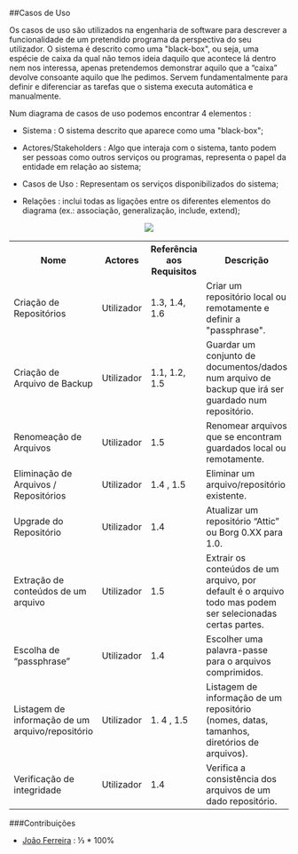 ##Casos de Uso

Os casos de uso são utilizados na engenharia de software para descrever a funcionalidade de um pretendido programa da perspectiva do seu utilizador. O sistema é descrito como uma "black-box", ou seja, uma espécie de caixa da qual não temos ideia daquilo que acontece lá dentro nem nos interessa, apenas pretendemos demonstrar aquilo que a “caixa” devolve consoante aquilo que lhe pedimos. Servem fundamentalmente para definir e diferenciar as tarefas que o sistema executa automática e manualmente. 

Num diagrama de casos de uso podemos encontrar 4 elementos : 

* Sistema : O sistema descrito que aparece como uma "black-box";

* Actores/Stakeholders : Algo que interaja com o sistema, tanto podem ser pessoas como outros serviços ou programas, representa o papel da entidade em relação ao sistema;

* Casos de Uso : Representam os serviços disponibilizados do sistema;

* Relações : inclui todas as ligações entre os diferentes elementos do diagrama (ex.: associação, generalização, include, extend);
<p align="center">
<img  src ="resources/useCases.png" />
</p>

<table>
  <tr>
    <th>Nome</th>
    <th>Actores</th>
    <th>Referência aos Requisitos</th>
    <th>Descrição</th>
  </tr>
  <tr>
    <td>Criação de Repositórios</td>
    <td>Utilizador</td>
    <td>1.3, 1.4, 1.6</td>
    <td>Criar um repositório local ou remotamente e definir a "passphrase".</td>
  </tr>
  <tr>
    <td>Criação de Arquivo de Backup</td>
    <td>Utilizador</td>
    <td>1.1, 1.2, 1.5</td>
    <td>Guardar um conjunto de documentos/dados num arquivo de backup que irá ser guardado num repositório.</td>
  </tr>
  <tr>
    <td>Renomeação de Arquivos</td>
    <td>Utilizador</td>
    <td>1.5</td>
    <td>Renomear arquivos que se encontram guardados local ou remotamente.</td>
  </tr>
  <tr>
    <td>Eliminação de Arquivos / Repositórios</td>
    <td>Utilizador</td>
    <td>1.4 , 1.5</td>
    <td>Eliminar um arquivo/repositório existente.</td>
  </tr>
  <tr>
    <td>Upgrade do Repositório</td>
    <td>Utilizador</td>
    <td>1.4</td>
    <td>Atualizar um repositório “Attic” ou Borg 0.XX para 1.0.</td>
  </tr>
  <tr>
    <td>Extração de conteúdos de um arquivo</td>
    <td>Utilizador</td>
    <td>1.5</td>
    <td>Extrair os conteúdos de um arquivo, por default é o arquivo todo mas podem ser selecionadas certas partes. </td>
  </tr>
  <tr>
    <td>Escolha de “passphrase”</td>
    <td>Utilizador</td>
    <td>1.4</td>
    <td>Escolher uma palavra-passe para o arquivos comprimidos.</td>
  </tr>
  <tr>
    <td>Listagem de informação de um arquivo/repositório</td>
    <td>Utilizador</td>
    <td>1. 4 , 1.5</td>
    <td>Listagem de informação de um repositório (nomes, datas, tamanhos, diretórios de arquivos).</td>
  </tr>
  <tr>
    <td>Verificação de integridade</td>
    <td>Utilizador</td>
    <td>1.4</td>
    <td>Verifica a consistência dos arquivos de um dado repositório.</td>
  </tr>
</table>



###Contribuições

* [João Ferreira](https://github.com/joaocsf) : ⅓ * 100%
